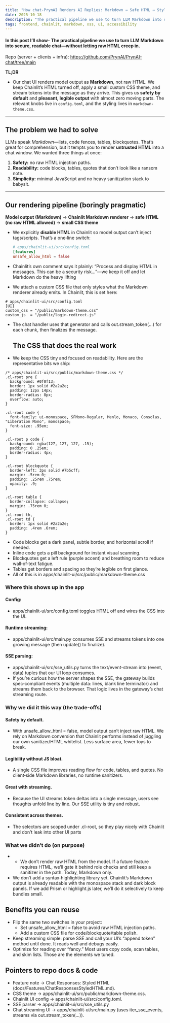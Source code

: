 ```yaml
---
title: "How chat-PrynAI Renders AI Replies: Markdown → Safe HTML → Styled Chat"
date: 2025-10-18
description: "The practical pipeline we use to turn LLM Markdown into secure, readable chat—without letting raw HTML creep in."
tags: frontend, chainlit, markdown, xss, ui, accessibility
---
```


#### In this post I’ll show- The practical pipeline we use to turn LLM Markdown into secure, readable chat—without letting raw HTML creep in.
Repo (server + clients + infra): https://github.com/PrynAI/PrynAI-chat/tree/main

**TL;DR**  
- Our chat UI renders model output as **Markdown**, not raw HTML. We keep Chainlit’s HTML turned off, apply a small custom CSS theme, and stream tokens into the message as they arrive. This gives us **safety by default** and **pleasant, legible output** with almost zero moving parts. The relevant knobs live in `config.toml`, and the styling lives in `markdown-theme.css`.

---

## The problem we had to solve
LLMs speak *Markdown*—lists, code fences, tables, blockquotes. That’s great for comprehension, but it tempts you to render **untrusted HTML** into a chat window. We wanted three things at once:

1) **Safety:** no raw HTML injection paths.  
2) **Readability:** code blocks, tables, quotes that don’t look like a ransom note.  
3) **Simplicity:** minimal JavaScript and no heavy sanitization stack to babysit.

---

## Our rendering pipeline (boringly pragmatic)

**Model output (Markdown)** → **Chainlit Markdown renderer** → **safe HTML (no raw HTML allowed)** → **small CSS theme**

- We explicitly **disable HTML** in Chainlit so model output can’t inject tags/scripts. That’s a one‑line switch:
  
  ```toml
  # apps/chainlit-ui/src/config.toml
  [features]
  unsafe_allow_html = false
  ```

- Chainlit’s own comment says it plainly: “Process and display HTML in messages. This can be a security risk…”—we keep it off and let Markdown do the heavy lifting
- We attach a custom CSS file that only styles what the Markdown renderer already emits. In Chainlit, this is set here:

```
# apps/chainlit-ui/src/config.toml
[UI]
custom_css = "/public/markdown-theme.css"
custom_js  = "/public/login-redirect.js"
```

- The chat handler uses that generator and calls out.stream_token(...) for each chunk, then finalizes the message.

  ## The CSS that does the real work

 - We keep the CSS tiny and focused on readability. Here are the representative bits we ship:

```
/* apps/chainlit-ui/src/public/markdown-theme.css */
.cl-root pre {
  background: #0f0f13;
  border: 1px solid #2a2a2e;
  padding: 12px 14px;
  border-radius: 8px;
  overflow: auto;
}

.cl-root code {
  font-family: ui-monospace, SFMono-Regular, Menlo, Monaco, Consolas, "Liberation Mono", monospace;
  font-size: .95em;
}

.cl-root p code {
  background: rgba(127, 127, 127, .15);
  padding: 0 .25em;
  border-radius: 4px;
}

.cl-root blockquote {
  border-left: 3px solid #7b5cff;
  margin: .5rem 0;
  padding: .25rem .75rem;
  opacity: .9;
}

.cl-root table {
  border-collapse: collapse;
  margin: .75rem 0;
}
.cl-root th,
.cl-root td {
  border: 1px solid #2a2a2e;
  padding: .4rem .6rem;
}

```

- Code blocks get a dark panel, subtle border, and horizontal scroll if needed.
- Inline code gets a pill background for instant visual scanning.
- Blockquotes get a left rule (purple accent) and breathing room to reduce wall‑of‑text fatigue.
- Tables get borders and spacing so they’re legible on first glance.
- All of this is in apps/chainlit-ui/src/public/markdown-theme.css

### Where this shows up in the app
#### Config:
- apps/chainlit-ui/src/config.toml toggles HTML off and wires the CSS into the UI.

#### Runtime streaming:
- apps/chainlit-ui/src/main.py consumes SSE and streams tokens into one growing message (then update() to finalize).

#### SSE parsing: 
- apps/chainlit-ui/src/sse_utils.py turns the text/event-stream into (event, data) tuples that our UI loop consumes.
- If you’re curious how the server shapes the SSE, the gateway builds spec‑compliant events (multiple data: lines, blank line terminator) and streams them back to the browser. That logic lives in the gateway’s chat streaming route.

### Why we did it this way (the trade‑offs)

#### Safety by default.
  - With unsafe_allow_html = false, model output can’t inject raw HTML. We rely on Markdown conversion that Chainlit performs instead of juggling our own sanitizer/HTML whitelist. Less surface area, fewer toys to break.

  #### Legibility without JS bloat.
   - A single CSS file improves reading flow for code, tables, and quotes. No client‑side Markdown libraries, no runtime sanitizers.

  #### Great with streaming.
  - Because the UI streams token deltas into a single message, users see thoughts unfold line by line. Our SSE utility is tiny and robust.

  #### Consistent across themes.
  - The selectors are scoped under .cl-root, so they play nicely with Chainlit and don’t leak into other UI parts

### What we didn’t do (on purpose)
- - We don’t render raw HTML from the model. If a future feature requires HTML, we’ll gate it behind role checks and still keep a sanitizer in the path. Today, Markdown only.
- We don’t add a syntax‑highlighting library yet. Chainlit’s Markdown output is already readable with the monospace stack and dark block panels. If we add Prism or highlight.js later, we’ll do it selectively to keep bundles small.

## Benefits you can reuse
- Flip the same two switches in your project:
    - Set unsafe_allow_html = false to avoid raw HTML injection paths.
    - Add a custom CSS file for code/blockquote/table polish.
- Keep streaming simple: parse SSE and call your UI’s “append token” method until done. It reads well and debugs easily.
- Optimize for reading over “fancy.” Most users copy code, scan tables, and skim lists. Those are the elements we tuned.

## Pointers to repo docs & code
- Feature note → Chat Responses: Styled HTML (docs/Features/ChatResponsesStyledHTML.md).
- CSS theme → apps/chainlit-ui/src/public/markdown-theme.css.
- Chainlit UI config → apps/chainlit-ui/src/config.toml.
- SSE parser → apps/chainlit-ui/src/sse_utils.py
- Chat streaming UI → apps/chainlit-ui/src/main.py (uses iter_sse_events, streams via out.stream_token(...)).
  
